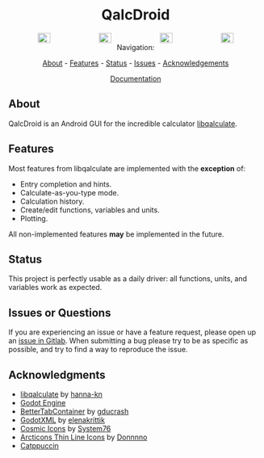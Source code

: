 <div align="center">
    <h1>QalcDroid</h1>
</div>

<div align="center" style="display: flex; justify-content: center; gap: 2%;">
  <img src="https://i.ibb.co/JyTJhkd/Screenshot-20241104-204148-calculator.png" width="22%" />
  <img src="https://i.ibb.co/dG3TFW5/Screenshot-20241104-204216-calculator.png" width="22%" />
  <img src="https://i.ibb.co/mTZ21n6/Screenshot-20241104-204239-calculator.png" width="22%" />
  <img src="https://i.ibb.co/4d0GSMg/Screenshot-20241104-204254-calculator.png" width="22%" />
</div>

<div align="center">
Navigation:
</div>

<div align="center">

[About](#about) -
[Features](#features) -
[Status](#status) -
[Issues](#issues-or-questions) -
[Acknowledgements](#acknowledgements)

</div>

<div align="center">

[Documentation](docs/README.md)

</div>

## About

QalcDroid is an Android GUI for the incredible calculator
[libqalculate](https://github.com/Qalculate/libqalculate).

## Features

Most features from libqalculate are implemented with the **exception** of:

- Entry completion and hints.
- Calculate-as-you-type mode.
- Calculation history.
- Create/edit functions, variables and units.
- Plotting.

All non-implemented features **may** be implemented in the future.

## Status

This project is perfectly usable as a daily driver: all functions, units,
and variables work as expected.

## Issues or Questions

If you are experiencing an issue or have a feature request, please open up an [issue in Gitlab](https://gitlab.com/mike7d7/calculator2/-/issues). When submitting a bug please try to be as specific as possible, and try to find a way to reproduce the issue.

## Acknowledgments

- [libqalculate](https://github.com/Qalculate/libqalculate) by [hanna-kn](https://github.com/hanna-kn)
- [Godot Engine](https://godotengine.org/)
- [BetterTabContainer](https://github.com/gducrash/BetterTabContainer/tree/4.0) by [gducrash](https://github.com/gducrash)
- [GodotXML](https://github.com/elenakrittik/GodotXML) by [elenakrittik](https://github.com/elenakrittik)
- [Cosmic Icons](http://github.com/pop-os/cosmic-icons) by [System76](http://system76.com/)
- [Arcticons Thin Line Icons](https://www.svgrepo.com/collection/arcticons-thin-line-icons/) by [Donnnno](https://www.svgrepo.com/author/Donnnno/)
- [Catppuccin](https://github.com/catppuccin/catppuccin)
